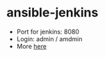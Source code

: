 # ansible-jenkins

- Port for jenkins: 8080
- Login: admin / amdmin
- More [here](https://galaxy.ansible.com/ui/standalone/roles/geerlingguy/jenkins/documentation/)
